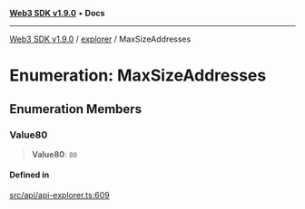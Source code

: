 [**Web3 SDK v1.9.0**](../../../README.md) • **Docs**

***

[Web3 SDK v1.9.0](../../../globals.md) / [explorer](../README.md) / MaxSizeAddresses

# Enumeration: MaxSizeAddresses

## Enumeration Members

### Value80

> **Value80**: `80`

#### Defined in

[src/api/api-explorer.ts:609](https://github.com/Mystic-Nayy/alephium-web3/blob/c1afd789a197ce5fe21f08c2965942090157c33d/packages/web3/src/api/api-explorer.ts#L609)
